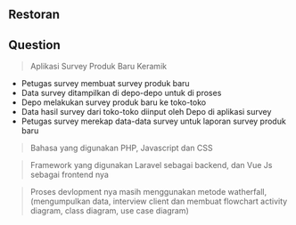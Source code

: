## Restoran

## Question
> Aplikasi Survey Produk Baru Keramik
- Petugas survey membuat survey produk baru
- Data survey ditampilkan di depo-depo untuk di proses
- Depo melakukan survey produk baru ke toko-toko 
- Data hasil survey dari toko-toko diinput oleh Depo di aplikasi survey
- Petugas survey merekap data-data survey untuk laporan survey produk baru

> Bahasa yang digunakan PHP, Javascript dan CSS 

> Framework yang digunakan Laravel sebagai backend,
> dan Vue Js sebagai frontend nya

> Proses devlopment nya masih menggunakan metode watherfall, (mengumpulkan data, interview client dan membuat flowchart activity diagram, class diagram, use case diagram)